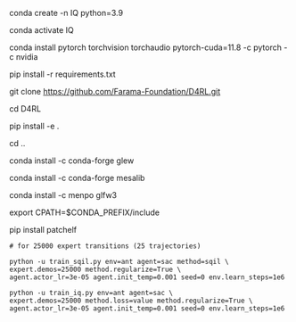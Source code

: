 conda create -n IQ python=3.9

conda activate IQ

conda install pytorch torchvision torchaudio pytorch-cuda=11.8 -c pytorch -c nvidia

pip install -r requirements.txt

git clone https://github.com/Farama-Foundation/D4RL.git

cd D4RL

pip install -e .

cd ..

conda install -c conda-forge glew

conda install -c conda-forge mesalib

conda install -c menpo glfw3

export CPATH=$CONDA_PREFIX/include

pip install patchelf

```
# for 25000 expert transitions (25 trajectories)

python -u train_sqil.py env=ant agent=sac method=sqil \
expert.demos=25000 method.regularize=True \
agent.actor_lr=3e-05 agent.init_temp=0.001 seed=0 env.learn_steps=1e6

python -u train_iq.py env=ant agent=sac \
expert.demos=25000 method.loss=value method.regularize=True \
agent.actor_lr=3e-05 agent.init_temp=0.001 seed=0 env.learn_steps=1e6
```
